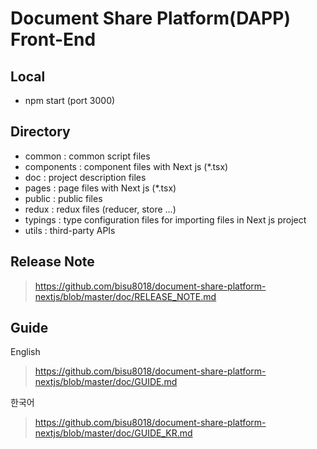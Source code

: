 # Document Share Platform(DAPP) Front-End

## Local
- npm start (port 3000)

## Directory
- common : common script files
- components : component files with Next js (*.tsx)
- doc : project description files
- pages : page files with Next js (*.tsx)
- public : public files
- redux : redux files (reducer, store ...)
- typings : type configuration files for importing files in Next js project
- utils : third-party APIs

## Release Note
> https://github.com/bisu8018/document-share-platform-nextjs/blob/master/doc/RELEASE_NOTE.md

## Guide
English
> https://github.com/bisu8018/document-share-platform-nextjs/blob/master/doc/GUIDE.md

한국어
> https://github.com/bisu8018/document-share-platform-nextjs/blob/master/doc/GUIDE_KR.md



